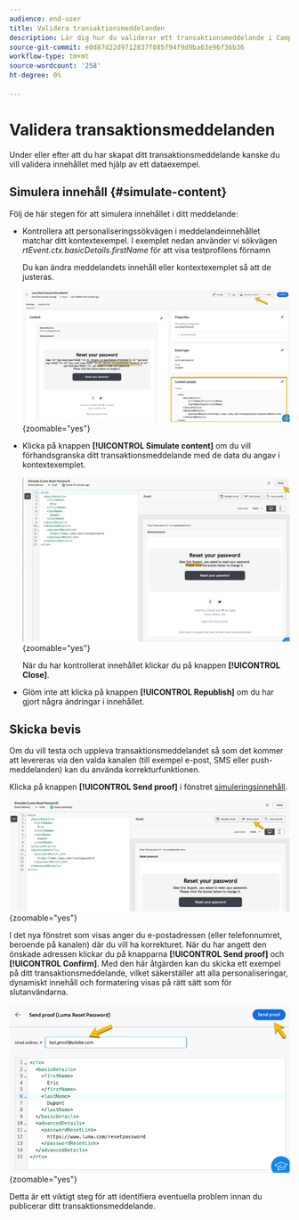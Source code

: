 ```yaml
---
audience: end-user
title: Validera transaktionsmeddelanden
description: Lär dig hur du validerar ett transaktionsmeddelande i Campaign Web User Interface
source-git-commit: e0d87d22d9712837f085f94f9d9ba63e96f36b36
workflow-type: tm+mt
source-wordcount: '258'
ht-degree: 0%

---
```


# Validera transaktionsmeddelanden

Under eller efter att du har skapat ditt transaktionsmeddelande kanske du vill validera innehållet med hjälp av ett dataexempel.

## Simulera innehåll {#simulate-content}

Följ de här stegen för att simulera innehållet i ditt meddelande:

* Kontrollera att personaliseringssökvägen i meddelandeinnehållet matchar ditt kontextexempel. I exemplet nedan använder vi sökvägen *rtEvent.ctx.basicDetails.firstName* för att visa testprofilens förnamn

  Du kan ändra meddelandets innehåll eller kontextexemplet så att de justeras.

  ![](assets/validate-verification.png){zoomable="yes"}

* Klicka på knappen **[!UICONTROL Simulate content]** om du vill förhandsgranska ditt transaktionsmeddelande med de data du angav i kontextexemplet.

  ![](assets/validate-simulate.png){zoomable="yes"}

  När du har kontrollerat innehållet klickar du på knappen **[!UICONTROL Close]**.

* Glöm inte att klicka på knappen **[!UICONTROL Republish]** om du har gjort några ändringar i innehållet.

## Skicka bevis

Om du vill testa och uppleva transaktionsmeddelandet så som det kommer att levereras via den valda kanalen (till exempel e-post, SMS eller push-meddelanden) kan du använda korrekturfunktionen.

Klicka på knappen **[!UICONTROL Send proof]** i fönstret [simuleringsinnehåll](#simulate-content).

![](assets/transactional-proof.png){zoomable="yes"}

I det nya fönstret som visas anger du e-postadressen (eller telefonnumret, beroende på kanalen) där du vill ha korrekturet. När du har angett den önskade adressen klickar du på knapparna **[!UICONTROL Send proof]** och **[!UICONTROL Confirm]**. Med den här åtgärden kan du skicka ett exempel på ditt transaktionsmeddelande, vilket säkerställer att alla personaliseringar, dynamiskt innehåll och formatering visas på rätt sätt som för slutanvändarna.

![](assets/transactional-sendproof.png){zoomable="yes"}

Detta är ett viktigt steg för att identifiera eventuella problem innan du publicerar ditt transaktionsmeddelande.
